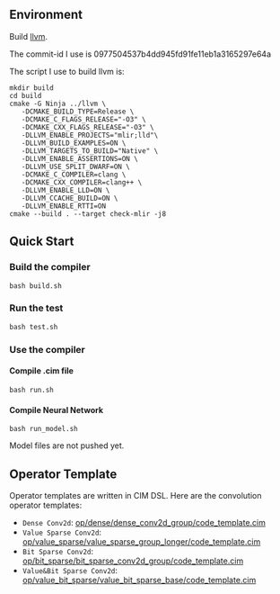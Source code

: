 
## Environment

Build [llvm](https://github.com/llvm/llvm-project). 

The commit-id I use is 0977504537b4dd945fd91fe11eb1a3165297e64a

The script I use to build llvm is:

```
mkdir build
cd build
cmake -G Ninja ../llvm \
   -DCMAKE_BUILD_TYPE=Release \
   -DCMAKE_C_FLAGS_RELEASE="-O3" \
   -DCMAKE_CXX_FLAGS_RELEASE="-O3" \
   -DLLVM_ENABLE_PROJECTS="mlir;lld"\
   -DLLVM_BUILD_EXAMPLES=ON \
   -DLLVM_TARGETS_TO_BUILD="Native" \
   -DLLVM_ENABLE_ASSERTIONS=ON \
   -DLLVM_USE_SPLIT_DWARF=ON \
   -DCMAKE_C_COMPILER=clang \
   -DCMAKE_CXX_COMPILER=clang++ \
   -DLLVM_ENABLE_LLD=ON \
   -DLLVM_CCACHE_BUILD=ON \
   -DLLVM_ENABLE_RTTI=ON
cmake --build . --target check-mlir -j8

```

## Quick Start

### Build the compiler

```
bash build.sh
```

### Run the test

```
bash test.sh
```

### Use the compiler

#### Compile .cim file

```
bash run.sh
```

#### Compile Neural Network

```
bash run_model.sh
```

Model files are not pushed yet.

## Operator Template

Operator templates are written in CIM DSL. Here are the convolution operator templates:

- `Dense Conv2d`: [op/dense/dense_conv2d_group/code_template.cim](https://github.com/wyooyw/CIMCompiler/blob/master/op/dense/dense_conv2d_group/code_template.cim)
- `Value Sparse Conv2d`: [op/value_sparse/value_sparse_group_longer/code_template.cim](https://github.com/wyooyw/CIMCompiler/blob/master/op/value_sparse/value_sparse_group_longer/code_template.cim)
- `Bit Sparse Conv2d`: [op/bit_sparse/bit_sparse_conv2d_group/code_template.cim](https://github.com/wyooyw/CIMCompiler/blob/master/op/bit_sparse/bit_sparse_conv2d_group/code_template.cim)
- `Value&Bit Sparse Conv2d`: [op/value_bit_sparse/value_bit_sparse_base/code_template.cim](https://github.com/wyooyw/CIMCompiler/blob/master/op/value_bit_sparse/value_bit_sparse_base/code_template.cim)
